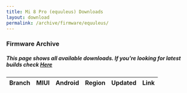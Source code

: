 ```yaml
---
title: Mi 8 Pro (equuleus) Downloads
layout: download
permalink: /archive/firmware/equuleus/
---
```


### Firmware Archive
##### This page shows all available downloads. If you're looking for latest builds check [Here](/firmware/equuleus/)


<div class="table-responsive-md" style="margin-top: 25px;">
<table id="firmware" class="compact table table-striped table-hover table-sm">
    <thead class="thead-dark">
        <tr>
            <th>Branch</th>
            <th>MIUI</th>
            <th>Android</th>
            <th>Region</th>
            <th>Updated</th>
            <th>Link</th>
        </tr>
    </thead>
    <script>loadFirmwareDownloads('equuleus', 'full')</script>
</table>
</div>
